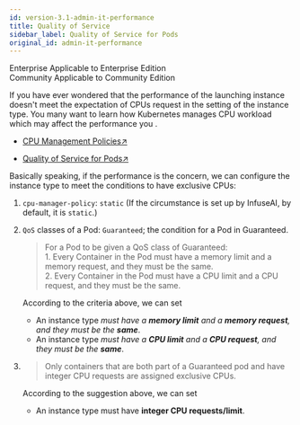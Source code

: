 ```yaml
---
id: version-3.1-admin-it-performance
title: Quality of Service
sidebar_label: Quality of Service for Pods
original_id: admin-it-performance
---
```


<div class="label-sect">
  <div class="ee-only tooltip">Enterprise
    <span class="tooltiptext">Applicable to Enterprise Edition</span>
  </div>
  <div class="ce-only tooltip">Community
    <span class="tooltiptext">Applicable to Community Edition</span>
  </div>
</div>

If you have ever wondered that the performance of the launching instance doesn't meet the expectation of CPUs request in the setting of the instance type. You many want to learn how Kubernetes manages CPU workload which may affect the performance you .


+ [CPU Management Policies↗](https://kubernetes.io/docs/tasks/administer-cluster/cpu-management-policies/#static-policy)

+ [Quality of Service for Pods↗](https://kubernetes.io/docs/tasks/configure-pod-container/quality-service-pod/)




Basically speaking, if the performance is the concern, we can configure the instance type to meet the conditions to have exclusive CPUs:

1. `cpu-manager-policy`: `static` (If the circumstance is set up by InfuseAI, by default, it is `static`.)

2. `QoS` classes of a Pod: `Guaranteed`; the condition for a Pod in Guaranteed.

    >For a Pod to be given a QoS class of Guaranteed:
    ><br>1. Every Container in the Pod must have a memory limit and a memory request, and they must be the same.
    ><br>2. Every Container in the Pod must have a CPU limit and a CPU request, and they must be the same.

    According to the criteria above, we can set
   + An instance type *must have a **memory limit** and a **memory request**, and they must be the **same***.
   + An instance type *must have a **CPU limit** and a **CPU request**, and they must be the **same***.

3. >Only containers that are both part of a Guaranteed pod and have integer CPU requests are assigned exclusive CPUs.

    According to the suggestion above, we can set

    + An instance type must have **integer CPU requests/limit**.
